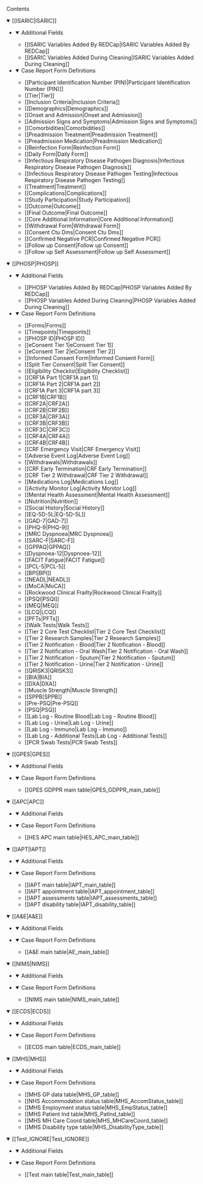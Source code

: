 Contents
<details open>
<summary>[[ISARIC|ISARIC]]</summary>
<ul>
<li>
<details open>
<summary>Additional Fields</summary>
<ul>
<li>[[ISARIC Variables Added By REDCap|ISARIC Variables Added By REDCap]]</li>
<li>[[ISARIC Variables Added During Cleaning|ISARIC Variables Added During Cleaning]]</li>
</ul>
</details> 
</li>


<li>
<details open>
<summary>Case Report Form Definitions</summary>
<ul>
<li>[[Participant Identification Number (PIN)|Participant Identification Number (PIN)]]</li>
<li>[[Tier|Tier]]</li>
<li>[[Inclusion Criteria|Inclusion Criteria]]</li>
<li>[[Demographics|Demographics]]</li>
<li>[[Onset and Admission|Onset and Admission]]</li>
<li>[[Admission Signs and Symptoms|Admission Signs and Symptoms]]</li>
<li>[[Comorbidities|Comorbidities]]</li>
<li>[[Preadmission Treatment|Preadmission Treatment]]</li>
<li>[[Preadmission Medication|Preadmission Medication]]</li>
<li>[[Reinfection Form|Reinfection Form]]</li>
<li>[[Daily Form|Daily Form]]</li>
<li>[[Infectious Respiratory Disease Pathogen Diagnosis|Infectious Respiratory Disease Pathogen Diagnosis]]</li>
<li>[[Infectious Respiratory Disease Pathogen Testing|Infectious Respiratory Disease Pathogen Testing]]</li>
<li>[[Treatment|Treatment]]</li>
<li>[[Complications|Complications]]</li>
<li>[[Study Participation|Study Participation]]</li>
<li>[[Outcome|Outcome]]</li>
<li>[[Final Outcome|Final Outcome]]</li>
<li>[[Core Additional Information|Core Additional Information]]</li>
<li>[[Withdrawal Form|Withdrawal Form]]</li>
<li>[[Consent Ctu Dms|Consent Ctu Dms]]</li>
<li>[[Confirmed Negative PCR|Confirmed Negative PCR]]</li>
<li>[[Follow up Consent|Follow up Consent]]</li>
<li>[[Follow up Self Assessment|Follow up Self Assessment]]</li>
</ul>
</details> 
</li>
</ul>
</details> 


<details open>
<summary>[[PHOSP|PHOSP]]</summary>
<ul>
<li>
<details open>
<summary>Additional Fields</summary>
<ul>
<li>[[PHOSP Variables Added By REDCap|PHOSP Variables Added By REDCap]]</li>
<li>[[PHOSP Variables Added During Cleaning|PHOSP Variables Added During Cleaning]]</li>
</ul>
</details> 
</li>

<li>
<details open>
<summary>Case Report Form Definitions</summary>
<ul>
<li>[[Forms|Forms]]</li>
<li>[[Timepoints|Timepoints]]</li>
<li>[[PHOSP ID|PHOSP ID]]</li>
<li>[[eConsent Tier 1|eConsent Tier 1]]</li>
<li>[[eConsent Tier 2|eConsent Tier 2]]</li>
<li>[[Informed Consent Form|Informed Consent Form]]</pli>
<li>[[Split Tier Consent|Split Tier Consent]]</li>
<li>[[Eligibility Checklist|Eligibility Checklist]]</li>
<li>[[CRF1A Part 1|CRF1A part 1]]</li>
<li>[[CRF1A Part 2|CRF1A part 2]]</li>
<li>[[CRF1A Part 3|CRF1A part 3]]</li>
<li>[[CRF1B|CRF1B]]</li>
<li>[[CRF2A|CRF2A]]</li>
<li>[[CRF2B|CRF2B]]</li>
<li>[[CRF3A|CRF3A]]</li>
<li>[[CRF3B|CRF3B]]</li>
<li>[[CRF3C|CRF3C]]</li>
<li>[[CRF4A|CRF4A]]</li>
<li>[[CRF4B|CRF4B]]</li>
<li>[[CRF Emergency Visit|CRF Emergency Visit]]</li>
<li>[[Adverse Event Log|Adverse Event Log]]</li>
<li>[[Withdrawals|Withdrawals]]</li>
<li>[[CRF Early Termination|CRF Early Termination]]</li>
<li>[[CRF Tier 2 Withdrawal|CRF Tier 2 Withdrawal]]</li>
<li>[[Medications Log|Medications Log]]</li>
<li>[[Activity Monitor Log|Activity Monitor Log]]</li>
<li>[[Mental Health Assessment|Mental Health Assessment]]</li>
<li>[[Nutrition|Nutrition]]</li>
<li>[[Social History|Social History]]</li>
<li>[[EQ-5D-5L|EQ-5D-5L]]</li>
<li>[[GAD-7|GAD-7]]</li>
<li>[[PHQ-9|PHQ-9]]</li>
<li>[[MRC Dyspnoea|MRC Dyspnoea]]</li>
<li>[[SARC-F|SARC-F]]</li>
<li>[[GPPAQ|GPPAQ]]</li>
<li>[[Dyspnoea-12|Dyspnoea-12]]</li>
<li>[[FACIT Fatigue|FACIT Fatigue]]</li>
<li>[[PCL-5|PCL-5]]</li>
<li>[[BPI|BPI]]</li>
<li>[[NEADL|NEADL]]</li>
<li>[[MoCA|MoCA]]</li>
<li>[[Rockwood Clinical Frailty|Rockwood Clinical Frailty]]</li>
<li>[[PSQI|PSQI]]</li>
<li>[[MEQ|MEQ]]</li>
<li>[[LCQ|LCQ]]</li>
<li>[[PFTs|PFTs]]</li>
<li>[[Walk Tests|Walk Tests]]</li>
<li>[[Tier 2 Core Test Checklist|Tier 2 Core Test Checklist]]</li>
<li>[[Tier 2 Research Samples|Tier 2 Research Samples]]</li>
<li>[[Tier 2 Notification - Blood|Tier 2 Notification - Blood]]</li>
<li>[[Tier 2 Notification - Oral Wash|Tier 2 Notification - Oral Wash]]</li>
<li>[[Tier 2 Notification - Sputum|Tier 2 Notification - Sputum]]</li>
<li>[[Tier 2 Notification - Urine|Tier 2 Notification - Urine]]</li>
<li>[[QRISK3|QRISK3]]</li>
<li>[[BIA|BIA]]</li>
<li>[[DXA|DXA]]</li>
<li>[[Muscle Strength|Muscle Strength]]</li>
<li>[[SPPB|SPPB]]</li>
<li>[[Pre-PSQ|Pre-PSQ]]</li>
<li>[[PSQ|PSQ]]</li>
<li>[[Lab Log - Routine Blood|Lab Log - Routine Blood]]</li>
<li>[[Lab Log - Urine|Lab Log - Urine]]</li>
<li>[[Lab Log - Immuno|Lab Log - Immuno]]</li>
<li>[[Lab Log - Additional Tests|Lab Log - Additional Tests]]</li>
<li>[[PCR Swab Tests|PCR Swab Tests]]</li>
</ul>
</details> 
</li>
</ul>
</details> 


<details open>
<summary>[[GPES|GPES]]</summary>
<ul>
<li>
<details open>
<summary>Additional Fields</summary>
<ul>
</ul>
</details> 
</li>
<li>
<details open>
<summary>Case Report Form Definitions</summary>
<ul>
<li>[[GPES GDPPR main table|GPES_GDPPR_main_table]]</li>
</details> 
</ul>

<details open>
<summary>[[APC|APC]]</summary>
<ul>
<li>
<details open>
<summary>Additional Fields</summary>
<ul>
</ul>
</details> 
</li>
<li>
<details open>
<summary>Case Report Form Definitions</summary>
<ul>
<li>[[HES APC main table|HES_APC_main_table]]</li>
</details> 
</ul>

<details open>
<summary>[[IAPT|IAPT]]</summary>
<ul>
<li>
<details open>
<summary>Additional Fields</summary>
<ul>
</ul>
</details> 
</li>
<li>
<details open>
<summary>Case Report Form Definitions</summary>
<ul>
<li>[[IAPT main table|IAPT_main_table]]</li>
<li>[[IAPT appointment table|IAPT_appointment_table]]</li>
<li>[[IAPT assessments table|IAPT_assessments_table]]</li>
<li>[[IAPT disability table|IAPT_disability_table]]</li>
</details> 
</ul>

<details open>
<summary>[[A&E|A&E]]</summary>
<ul>
<li>
<details open>
<summary>Additional Fields</summary>
<ul>
</ul>
</details> 
</li>
<li>
<details open>
<summary>Case Report Form Definitions</summary>
<ul>
<li>[[A&E main table|AE_main_table]]</li>
</details> 
</ul>

<details open>
<summary>[[NIMS|NIMS]]</summary>
<ul>
<li>
<details open>
<summary>Additional Fields</summary>
<ul>
</ul>
</details> 
</li>
<li>
<details open>
<summary>Case Report Form Definitions</summary>
<ul>
<li>[[NIMS main table|NIMS_main_table]]</li>
</details> 
</ul>

<details open>
<summary>[[ECDS|ECDS]]</summary>
<ul>
<li>
<details open>
<summary>Additional Fields</summary>
<ul>
</ul>
</details> 
</li>
<li>
<details open>
<summary>Case Report Form Definitions</summary>
<ul>
<li>[[ECDS main table|ECDS_main_table]]</li>
</details> 
</ul>


<details open>
<summary>[[MHS|MHS]]</summary>
<ul>
<li>
<details open>
<summary>Additional Fields</summary>
<ul>
</ul>
</details> 
</li>
<li>
<details open>
<summary>Case Report Form Definitions</summary>
<ul>
<li>[[MHS GP data table|MHS_GP_table]]</li>
<li>[[NHS Accommodation status table|MHS_AccomStatus_table]]</li>
<li>[[MHS Employment status table|MHS_EmpStatus_table]]</li>
<li>[[MHS Patient Ind table|MHS_PatInd_table]]</li>
<li>[[MHS MH Care Coord table|MHS_MHCareCoord_table]]</li>
<li>[[MHS Disability type table|MHS_DisabilityType_table]]</li>
</details> 
</ul>



<details open>
<summary>[[Test_IGNORE|Test_IGNORE]]</summary>
<ul>
<li>
<details open>
<summary>Additional Fields</summary>
<ul>
</ul>
</details> 
</li>
<li>
<details open>
<summary>Case Report Form Definitions</summary>
<ul>
<li>[[Test main table|Test_main_table]]</li>
</details> 
</ul>

